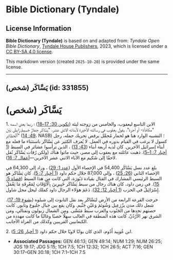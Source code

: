 # Bible Dictionary (Tyndale)

## License Information

**Bible Dictionary (Tyndale)** is based on and adapted from: _Tyndale Open Bible Dictionary_, [Tyndale House Publishers](https://tyndaleopenresources.com/), 2023, which is licensed under a [CC BY-SA 4.0 license](https://creativecommons.org/licenses/by-sa/4.0/legalcode.en).

This markdown version (created `2025-10-20`) is provided under the same license.



--------------------------------

## يَسَّاكَر (شخص) (id: 331855)

يَسَّاكَر (شخص)
===============

1\. الابن التاسع ليعقوب، والخامس من زوجته ليئة ([تكوين 30: 17–18](https://ref.ly/Gen30:17-Gen30:18)) ؛ ربما يعني اسمه "مكافأة\- أو أجرة". يقول يعقوب في رسالته الأخيرة لأبنائه الاثني عشر، "يَسَّاكَر حِمَارٌ جَسِيمٌ رَابِضٌ بَيْنَ ٱلْحَظَائِرِ" ([49: 14](https://ref.ly/Gen49:14)، NASB) ؛ التشبيه الوارد هنا هو لحمار مُحمَّل يرفض تحريك حمله، رجل كسول لا يرغب في القيام بدوره في العمل. لا يُعرف الكثير عن يَسَّاكَر باستثناء ما فعله مع أبناء إسرائيل الآخرين. كان لديه أربعة أبناء ([43: 13](https://ref.ly/Gen46:13)) ، الذين ترأسوا عشائر في السبط ([1 أخبار 7: 1–5](https://ref.ly/1Chr7:1-1Chr7:5)). ذهبت عائلته مع يعقوب إلى مصر، حيث ماتوا هناك (ولكن رُفات يَسَّاكَر نُقل لاحقًا إلى شَكيم مع الآباء الاثني عشر الآخرين—[أعمال 7: 16](https://ref.ly/Acts7:16)).

بلغ عدد نسل يَسَّاكَر 54,400 في الإحصاء الأول ([عدد 1: 29](https://ref.ly/Num1:29)) ، وزاد إلى 64,300 في الإحصاء الثاني ([26: 25](https://ref.ly/Num26:25)) ، وإلى 87,000 خلال حكم داود ([1 أخبار 7: 5](https://ref.ly/1Chr7:5)). كان يَسَّاكَر هو السبط الرئيسي المشارك في القتال بقيادة دَبُورَة، التي كانت من هذا السبط ([قضاة 5: 15](https://ref.ly/Judg5:15)). في زمن داود، كان هناك رجال من سبط يَسَّاكَر خَبِيرِينَ بِٱلْأَوْقَاتِ لِمَعْرِفَةِ مَا يَعْمَلُ إِسْرَائِيلُ في الحرب ([1 أخبار 12: 32](https://ref.ly/1Chr12:32)). دَعَمَ هؤلاء الرجال داود كملك ليحل محل شاول.

خرجت القرعة الرابعة من الأرض ليَسَّاكَر بعد نقل التابوت إلى شيلوه ([يشوع 19: 17](https://ref.ly/Josh19:17)). شمل ذلك مدن يزْرَعِيل وَشُونَمَ وَعَيْنِ جَنِّيم. وكان يقع بين جبال جلبوع وتابور. كانت حصتهم تحدها من الجَنُوب والغرب سبط مَنَسَّى. ومن الشمال زبولون ونفتالي، ومن الشرق نهر الأرْدُنّ. كانت هذه المنطقة في الغالب سهلًا خصبًا وغالبًا ما كانت مهددة من الكنعانيين القريبين وكذلك من الغزاة الأجانب.

2\. ابن عُوبِيد أَدُوم، الذي كان بوابًا لاويًا خلال حكم داود ([1 أخبار 26: 5](https://ref.ly/1Chr26:5)).

* **Associated Passages:** GEN 46:13; GEN 49:14; NUM 1:29; NUM 26:25; JOS 19:17; JDG 5:15; 1CH 7:5; 1CH 12:32; 1CH 26:5; ACT 7:16; GEN 30:17–GEN 30:18; 1CH 7:1–1CH 7:5

